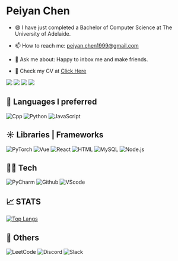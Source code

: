 
<div align="Left"> <h1> Peiyan Chen</h1></div>

- 😄 I have just completed a Bachelor of Computer Science at The University of Adelaide.

- 📫 How to reach me: [peiyan.chen1999@gmail.com](peiyan.chen1999@gmail.com)

- 💬 Ask me about: Happy to inbox me and make friends.

- 📃 Check my CV at [Click Here](https://drive.google.com/file/d/14JdSSxeSmhmKebw9gIdGsTG-liH0Uphc/view?usp=share_linkv)


[![](https://img.shields.io/badge/LinkedIn-0077B5?style=for-the-badge&logo=linkedin&logoColor=white)](https://www.linkedin.com/in/peiyan-chen-724746208/)
[![](https://img.shields.io/badge/Email-25D366?style=for-the-badge&logo=email&logoColor=white)](mailto:peiyan.chen1999@gmail.com)
[![](https://img.shields.io/badge/Homepage-4A154B?style=for-the-badge&logo=Homepage&logoColor=white)](blank)
[![](https://img.shields.io/badge/GitHub-100000?style=for-the-badge&logo=github&logoColor=white)](https://github.com/yyywkhd)

## :rocket: Languages I preferred
![Cpp](https://img.shields.io/static/v1?label=Cpp&message=Cpp11&color=F7DF1E&style=for-the-badge&logo=C)
![Python](https://img.shields.io/static/v1?label=Python&message=3.8&color=007396&style=for-the-badge&logo=Python)
![JavaScript](https://img.shields.io/static/v1?label=JavaScript&message=ES6&color=007ACC&style=for-the-badge&logo=JavaScript)


## :sunny: Libraries | Frameworks
  ![PyTorch](https://img.shields.io/static/v1?label=PyTorch&message=1.11.0&color=FF0000&style=for-the-badge&logo=PyTorch)
  ![Vue](https://img.shields.io/static/v1?label=Vue&message=Vue2.x&color=239120&style=for-the-badge&logo=Vue)
  ![React](https://img.shields.io/static/v1?label=React&message=v18.0&color=137480&style=for-the-badge&logo=React) 
  ![HTML](https://img.shields.io/badge/HTML5-E34F26?style=for-the-badge&logo=html5&logoColor=white)
  ![MySQL](https://img.shields.io/badge/MySQL-00000F?style=for-the-badge&logo=mysql&logoColor=white)
  ![Node.js](https://img.shields.io/badge/Node.js-43853D?style=for-the-badge&logo=node.js&logoColor=white)
  
## 👨‍💻 Tech  

![PyCharm](https://img.shields.io/static/v1?label=PyCharm&message=2022.2&style=for-the-badge&color=6BFF33&logo=PyCharm)
![Github](https://img.shields.io/static/v1?label=GitHub&message=yyywkhd&style=for-the-badge&logo=github)
![VScode](https://img.shields.io/static/v1?label=VScode&message=v1.72&color=3374FF&style=for-the-badge&logo=Visual-Studio-Code) 

## 📈 STATS
[![Top Langs](https://github-readme-stats.vercel.app/api/top-langs/?username=yyywkhd&layout=compact)](https://github.com/yyywkhd/github-readme-stats)

## :iphone: Others
![LeetCode](https://img.shields.io/badge/-LeetCode-FFA116?style=for-the-badge&logo=LeetCode&logoColor=black)
![Discord](https://img.shields.io/badge/Discord-7289DA?style=for-the-badge&logo=discord&logoColor=white)
![Slack](https://img.shields.io/badge/Slack-4A154B?style=for-the-badge&logo=slack&logoColor=white)

<!--
**yyywkhd/yyywkhd** is a ✨ _special_ ✨ repository because its `README.md` (this file) appears on your GitHub profile.


Here are some ideas to get you started:

- 🔭 I’m currently working on ...
- 🌱 I’m currently learning ...
- 👯 I’m looking to collaborate on ...
- 🤔 I’m looking for help with ...
- 😄 I have just completed a Bachelor of Computer Science at the University of Adelaide.
- ⚡ Fun fact: ...
-->
